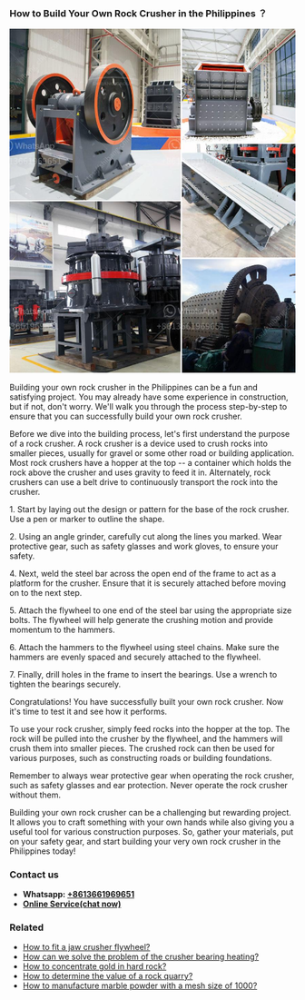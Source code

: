 <h3>How to Build Your Own Rock Crusher in the Philippines ？</h3><img src='1701745026.jpg' alt=''><p>Building your own rock crusher in the Philippines can be a fun and satisfying project. You may already have some experience in construction, but if not, don't worry. We'll walk you through the process step-by-step to ensure that you can successfully build your own rock crusher.</p><p>Before we dive into the building process, let's first understand the purpose of a rock crusher. A rock crusher is a device used to crush rocks into smaller pieces, usually for gravel or some other road or building application. Most rock crushers have a hopper at the top -- a container which holds the rock above the crusher and uses gravity to feed it in. Alternately, rock crushers can use a belt drive to continuously transport the rock into the crusher.</p><p>1. Start by laying out the design or pattern for the base of the rock crusher. Use a pen or marker to outline the shape.</p><p>2. Using an angle grinder, carefully cut along the lines you marked. Wear protective gear, such as safety glasses and work gloves, to ensure your safety.</p><p>4. Next, weld the steel bar across the open end of the frame to act as a platform for the crusher. Ensure that it is securely attached before moving on to the next step.</p><p>5. Attach the flywheel to one end of the steel bar using the appropriate size bolts. The flywheel will help generate the crushing motion and provide momentum to the hammers.</p><p>6. Attach the hammers to the flywheel using steel chains. Make sure the hammers are evenly spaced and securely attached to the flywheel.</p><p>7. Finally, drill holes in the frame to insert the bearings. Use a wrench to tighten the bearings securely.</p><p>Congratulations! You have successfully built your own rock crusher. Now it's time to test it and see how it performs.</p><p>To use your rock crusher, simply feed rocks into the hopper at the top. The rock will be pulled into the crusher by the flywheel, and the hammers will crush them into smaller pieces. The crushed rock can then be used for various purposes, such as constructing roads or building foundations.</p><p>Remember to always wear protective gear when operating the rock crusher, such as safety glasses and ear protection. Never operate the rock crusher without them.</p><p>Building your own rock crusher can be a challenging but rewarding project. It allows you to craft something with your own hands while also giving you a useful tool for various construction purposes. So, gather your materials, put on your safety gear, and start building your very own rock crusher in the Philippines today!</p><h3>Contact us</h3><ul><li><strong>Whatsapp:&nbsp;<a href="https://wa.me/8613661969651">+8613661969651</a></strong></li><li><a href="https://swt.shibang-china.com/?git&amp;zhl&amp;How to Build Your Own Rock Crusher in the Philippines ？"><strong>Online Service(chat now)</strong></a></li></ul><h3>Related</h3><ul><li><a href='How to fit a jaw crusher flywheel.md'>How to fit a jaw crusher flywheel?</a></li><li><a href='How can we solve the problem of the crusher bearing heating.md'>How can we solve the problem of the crusher bearing heating?</a></li><li><a href='How to concentrate gold in hard rock.md'>How to concentrate gold in hard rock?</a></li><li><a href='How to determine the value of a rock quarry.md'>How to determine the value of a rock quarry?</a></li><li><a href='How to manufacture marble powder with a mesh size of 1000.md'>How to manufacture marble powder with a mesh size of 1000?</a></li></ul>